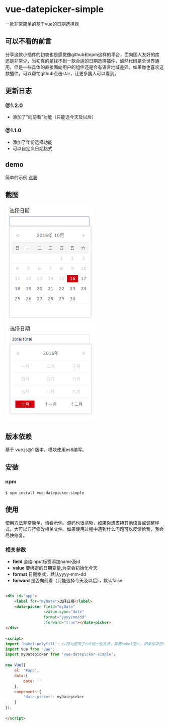 # vue-datepicker-simple
一款非常简单的基于vue的日期选择器

## 可以不看的前言
分享这款小插件的初衷也是感觉像github和npm这样的平台，面向国人友好的库还是非常少，当初真的是找不到一款合适的日期选择插件，诚然代码是全世界通用，但是一些具体的直接面向用户的组件还是会有语言地域差异。如果你也喜欢这款插件，可以帮忙github点击star，让更多国人可以看到。

## 更新日志

### @1.2.0
- 添加了"向前看"功能（只能选今天及以后）

### @1.1.0
- 添加了年份选择功能
- 可以自定义日期格式

## demo
简单的示例 [点我](http://dai-siki.github.io/vue-datepicker-simple/example/demo.html).

## 截图
![screenshot](screenshot/01.png)
![screenshot](screenshot/02.png)

## 版本依赖
基于 vue.js@1 版本。模块使用es6编写。

## 安装
### npm
```shell
$ npm install vue-datepicker-simple
```

## 使用

使用方法非常简单，请看示例。源码也很清晰，如果你想支持其他语言或调整样式，大可以自行修改相关文件。如果使用过程中遇到什么问题可以反馈给我，我会尽快修复。

### 相关参数
- **field** 会给input标签添加name及id
- **value** 要绑定的日期变量,为空会初始化今天
- **format** 日期格式，默认yyyy-mm-dd
- **forward** 是否向前看（只能选择今天及以后），默认false

```html

<div id="app">
	<label for="myDate">选择日期</label>
	<date-picker field="myDate"
				 :value.sync="date"
				 format="yyyy/mm/dd"
				 :forward="true"></date-picker>
</div>

<script>
import 'babel-polyfill'; //因为使用了es6的一些方法，需要babel垫片，如果你项目中已有相关兼容性方案，可忽略
import Vue from 'vue';
import myDatepicker from 'vue-datepicker-simple';

new Vue({
    el: '#app',
    data:{
        date: ''
    },
    components:{
        'date-picker': myDatepicker
    }
});

</script>
```

